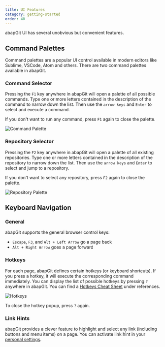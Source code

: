 ```yaml
---
title: UI Features
category: getting-started
order: 40
---
```


abapGit UI has several unobvious but convenient features.

## Command Palettes

Command palettes are a popular UI control available in modern editors like Sublime, VSCode, Atom and others. There are two command palettes available in abapGit.

### Command Selector

Pressing the `F1` key anywhere in abapGit will open a palette of all possible commands. Type one or more letters contained in the description of the command to narrow down the list. Then use the `arrow keys` and `Enter` to select and execute a command.

If you don't want to run any command, press `F1` again to close the palette.

![Command Palette](/img/keyboard_command_palette.gif)

### Repository Selector

Pressing the `F2` key anywhere in abapGit will open a palette of all existing repositories. Type one or more letters contained in the description of the repository to narrow down the list. Then use the `arrow keys` and `Enter` to select and jump to a repository.

If you don't want to select any repository, press `F2` again to close the palette.

![Repository Palette](/img/keyboard_repository_palette.png)

## Keyboard Navigation

### General

abapGit supports the general browser control keys:

- `Escape`, `F3`, and `Alt + Left Arrow` go a page back
- `Alt + Right Arrow` goes a page forward

### Hotkeys

For each page, abapGit defines certain hotkeys (or keyboard shortcuts). If you press a hotkey, it will execute the corresponding command immediately. You can display the list of possible hotkeys by pressing `?` anywhere in abapGit. You can find a [Hotkeys Cheat Sheet](/user-guide/reference/hotkeys.md) under references.

![Hotkeys](/img/keyboard_hotkeys.png)

To close the hotkey popup, press `?` again.

### Link Hints

abapGit provides a clever feature to highlight and select any link (including buttons and menu items) on a page. You can activate link hint in your [personal settings](/user-guide/setup/settings-personal.md#interaction).
